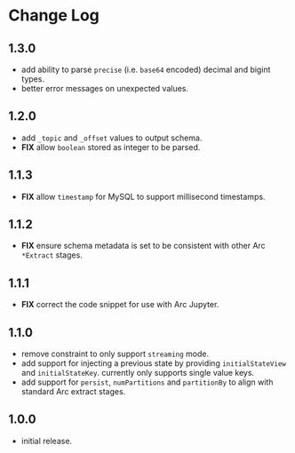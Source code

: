 # Change Log

## 1.3.0

- add ability to parse `precise` (i.e. `base64` encoded) decimal and bigint types.
- better error messages on unexpected values.

## 1.2.0

- add `_topic` and `_offset` values to output schema.
- **FIX** allow `boolean` stored as integer to be parsed.

## 1.1.3

- **FIX** allow `timestamp` for MySQL to support millisecond timestamps.

## 1.1.2

- **FIX** ensure schema metadata is set to be consistent with other Arc `*Extract` stages.

## 1.1.1

- **FIX** correct the code snippet for use with Arc Jupyter.

## 1.1.0

- remove constraint to only support `streaming` mode.
- add support for injecting a previous state by providing `initialStateView` and `initialStateKey`. currently only supports single value keys.
- add support for `persist`, `numPartitions` and `partitionBy` to align with standard Arc extract stages.

## 1.0.0

- initial release.
